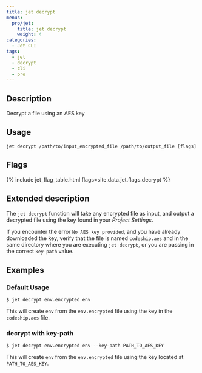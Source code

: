```yaml
---
title: jet decrypt
menus:
  pro/jet:
    title: jet decrypt
    weight: 4
categories:
  - Jet CLI
tags:
  - jet
  - decrypt
  - cli
  - pro
---
```


## Description
Decrypt a file using an AES key

## Usage

```
jet decrypt /path/to/input_encrypted_file /path/to/output_file [flags]
```

## Flags
{% include jet_flag_table.html flags=site.data.jet.flags.decrypt %}

## Extended description
The `jet decrypt` function will take any encrypted file as input, and output a decrypted file using the key found in your _Project Settings_.

If you encounter the error `No AES key provided`, and you have already downloaded the key, verify that the file is named `codeship.aes` and in the same directory where you are executing `jet decrypt`, or you are passing in the correct `key-path` value.


## Examples

### Default Usage
```shell
$ jet decrypt env.encrypted env
```

This will create `env` from the `env.encrypted` file using the key in the `codeship.aes` file.

### decrypt with key-path

```shell
$ jet decrypt env.encrypted env --key-path PATH_TO_AES_KEY
```

This will create `env` from the `env.encrypted` file using the key located at `PATH_TO_AES_KEY`.
